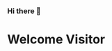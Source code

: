 ### Hi there 👋

<h1> Welcome Visitor </h1>
<!--
**Youssef-Danial/Youssef-Danial** is a ✨ _special_ ✨ repository because its `README.md` (this file) appears on your GitHub profile.

Here are some ideas to get you started:

- 🔭 I’m currently working on ...
- 🌱 I’m currently learning ...
- 👯 I’m looking to collaborate on ...
- 🤔 I’m looking for help with ...
- 💬 Ask me about ...
- 📫 How to reach me: ...
- 😄 Pronouns: ...
- ⚡ Fun fact: ...
-->
  <ul>
    <li>👋 I’m Youssef Danial</li>
    <li>🌱 I Love programming and creating new stuff that makes life easier</li>
    <li>✨ I am a Machine Learning enthusiast and Full-stack Engineer (Django)</li>
  </ul>
